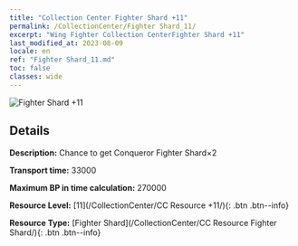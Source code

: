 ```yaml
---
title: "Collection Center Fighter Shard +11"
permalink: /CollectionCenter/Fighter Shard_11/
excerpt: "Wing Fighter Collection CenterFighter Shard +11"
last_modified_at: 2023-08-09
locale: en
ref: "Fighter Shard_11.md"
toc: false
classes: wide
---
```



![Fighter Shard +11](/images/cc/CC_Fighter_Shard_6.png)

## Details

  **Description:** Chance to get Conqueror Fighter Shard×2

  **Transport time:** 33000

  **Maximum BP in time calculation:** 270000

  **Resource Level:** [11](/CollectionCenter/CC Resource +11/){: .btn .btn--info}

  **Resource Type:** [Fighter Shard](/CollectionCenter/CC Resource Fighter Shard/){: .btn .btn--info}


